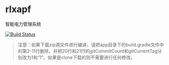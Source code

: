 # rlxapf
智能电力管理系统

[![Build Status](https://travis-ci.org/taowenyin/RLXAPF.svg?branch=master)](https://travis-ci.org/taowenyin/RLXAPF)

> 注意：如果下载zip源文件进行编译，请把app目录下的build.gradle文件中的第2-11行删除，并把20行和21行的gitCommitCount和gitCurrentTag分别改为1和“1”。如果是clone下载的则不需要进行任何修改。